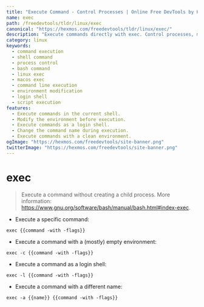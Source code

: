```yaml
---
title: "Execute Command - Control Processes | Online Free DevTools by Hexmos"
name: exec
path: /freedevtools/tldr/linux/exec
canonical: "https://hexmos.com/freedevtools/tldr/linux/exec/"
description: "Execute commands directly with exec. Control processes, modify environments, and run login shells. Free online tool, no registration required."
category: linux
keywords:
  - command execution
  - shell command
  - process control
  - bash command
  - linux exec
  - macos exec
  - command line execution
  - environment modification
  - login shell
  - script execution
features:
  - Execute commands in the current shell.
  - Modify the environment before execution.
  - Execute commands as a login shell.
  - Change the command name during execution.
  - Execute commands with a clean environment.
ogImage: "https://hexmos.com/freedevtools/site-banner.png"
twitterImage: "https://hexmos.com/freedevtools/site-banner.png"
---
```


# exec

> Execute a command without creating a child process.
> More information: <https://www.gnu.org/software/bash/manual/bash.html#index-exec>.

- Execute a specific command:

`exec {{command -with -flags}}`

- Execute a command with a (mostly) empty environment:

`exec -c {{command -with -flags}}`

- Execute a command as a login shell:

`exec -l {{command -with -flags}}`

- Execute a command with a different name:

`exec -a {{name}} {{command -with -flags}}`
